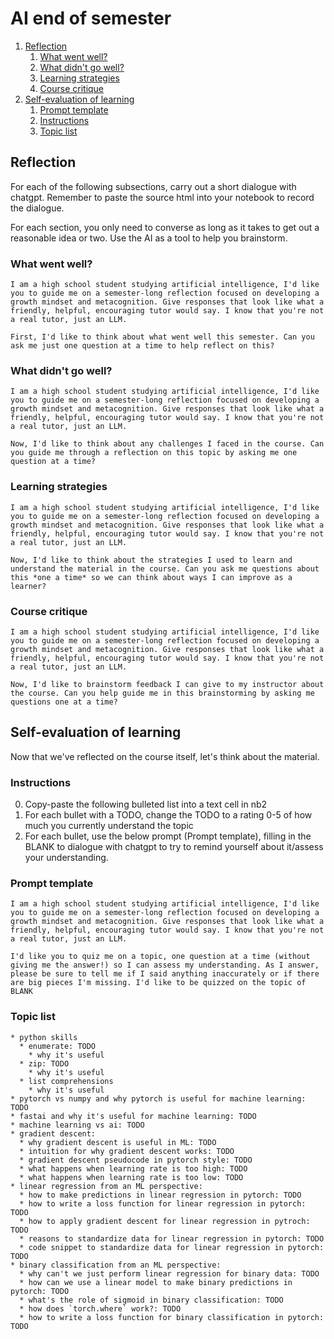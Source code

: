 # AI end of semester
1. [Reflection](#reflection)
   1. [What went well?](#what-went-well)
   2. [What didn't go well?](#what-didnt-go-well)
   3. [Learning strategies](#learning-strategies)
   4. [Course critique](#course-critique)
2. [Self-evaluation of learning](#self-evaluation-of-learning)
   1. [Prompt template](#prompt-template)
   2. [Instructions](#instructions)
   3. [Topic list](#topic-list)


## Reflection
For each of the following subsections, carry out a short dialogue with chatgpt. Remember to paste the source html into your notebook to record the dialogue. 

For each section, you only need to converse as long as it takes to get out a reasonable idea or two. Use the AI as a tool to help you brainstorm.

### What went well?
```
I am a high school student studying artificial intelligence, I'd like you to guide me on a semester-long reflection focused on developing a growth mindset and metacognition. Give responses that look like what a friendly, helpful, encouraging tutor would say. I know that you're not a real tutor, just an LLM.

First, I'd like to think about what went well this semester. Can you ask me just one question at a time to help reflect on this? 
```

### What didn't go well?

```
I am a high school student studying artificial intelligence, I'd like you to guide me on a semester-long reflection focused on developing a growth mindset and metacognition. Give responses that look like what a friendly, helpful, encouraging tutor would say. I know that you're not a real tutor, just an LLM.

Now, I'd like to think about any challenges I faced in the course. Can you guide me through a reflection on this topic by asking me one question at a time?
```

### Learning strategies
```
I am a high school student studying artificial intelligence, I'd like you to guide me on a semester-long reflection focused on developing a growth mindset and metacognition. Give responses that look like what a friendly, helpful, encouraging tutor would say. I know that you're not a real tutor, just an LLM.

Now, I'd like to think about the strategies I used to learn and understand the material in the course. Can you ask me questions about this *one a time* so we can think about ways I can improve as a learner?
```

### Course critique
```
I am a high school student studying artificial intelligence, I'd like you to guide me on a semester-long reflection focused on developing a growth mindset and metacognition. Give responses that look like what a friendly, helpful, encouraging tutor would say. I know that you're not a real tutor, just an LLM.

Now, I'd like to brainstorm feedback I can give to my instructor about the course. Can you help guide me in this brainstorming by asking me questions one at a time?
```

## Self-evaluation of learning

Now that we've reflected on the course itself, let's think about the material.





### Instructions
0. Copy-paste the following bulleted list into a text cell in nb2
1. For each bullet with a TODO, change the TODO to a rating 0-5 of how much you currently understand the topic
  2. For each bullet, use the below prompt (Prompt template), filling in the BLANK to dialogue with chatgpt to try to remind yourself about it/assess your understanding.

### Prompt template
```
I am a high school student studying artificial intelligence, I'd like you to guide me on a semester-long reflection focused on developing a growth mindset and metacognition. Give responses that look like what a friendly, helpful, encouraging tutor would say. I know that you're not a real tutor, just an LLM.

I'd like you to quiz me on a topic, one question at a time (without giving me the answer!) so I can assess my understanding. As I answer, please be sure to tell me if I said anything inaccurately or if there are big pieces I'm missing. I'd like to be quizzed on the topic of BLANK
```

### Topic list
```
* python skills
  * enumerate: TODO
    * why it's useful
  * zip: TODO
    * why it's useful
  * list comprehensions
    * why it's useful
* pytorch vs numpy and why pytorch is useful for machine learning: TODO
* fastai and why it's useful for machine learning: TODO
* machine learning vs ai: TODO
* gradient descent: 
  * why gradient descent is useful in ML: TODO
  * intuition for why gradient descent works: TODO
  * gradient descent pseudocode in pytorch style: TODO
  * what happens when learning rate is too high: TODO
  * what happens when learning rate is too low: TODO
* linear regression from an ML perspective:
  * how to make predictions in linear regression in pytorch: TODO
  * how to write a loss function for linear regression in pytorch: TODO
  * how to apply gradient descent for linear regression in pytroch: TODO
  * reasons to standardize data for linear regression in pytorch: TODO
  * code snippet to standardize data for linear regression in pytorch: TODO
* binary classification from an ML perspective:
  * why can't we just perform linear regression for binary data: TODO
  * how can we use a linear model to make binary predictions in pytorch: TODO
  * what's the role of sigmoid in binary classification: TODO
  * how does `torch.where` work?: TODO
  * how to write a loss function for binary classification in pytorch: TODO
```
  




